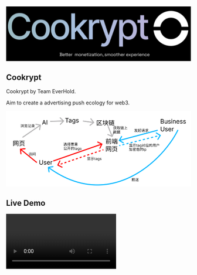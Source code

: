![alt text](images/logo.png)
## Cookrypt

Cookrypt by Team EverHold.

Aim to create a advertising push ecology for web3.

![alt text](images/flow.png)

## Live Demo

<video controls src="https://github.com/user-attachments/assets/d1d64a2d-87b0-4896-ac87-c3b7a5b7d6c7" title="Title"></video>
